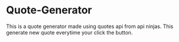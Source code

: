 # Quote-Generator
This is a quote generator made using quotes api from api ninjas.
This generate new quote everytime your click the button.

